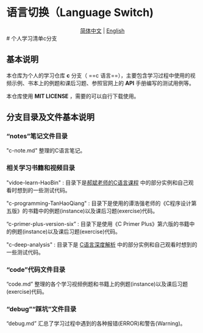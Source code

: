# 语言切换（Language Switch)

<center><a href="https://github.com/TianLongMengXue/learn-ckecklist/blob/c/README.md">简体中文</a> | <a href="https://github.com/TianLongMengXue/learn-ckecklist/blob/c/README.en.md">English</a></center>
# 个人学习清单c分支

## 基本说明

本仓库为个人的学习仓库 **c** 分支（ ==c 语言==），主要包含学习过程中使用的视频示例、书本上的例题和课后习题、参照官网上的 **API** 手册编写的测试用例等。

本仓库使用 **MIT LICENSE** ，需要的可以自行下载使用。 

## 分支目录及文件基本说明

### “notes”笔记文件目录

"c-note.md" 整理的C语言笔记。

### 相关学习书籍和视频目录

"vidoe-learn-HaoBin" : 目录下是[郝斌老师的C语言课程](https://www.bilibili.com/video/BV1os411h77o) 中的部分实例和自己观看时想到的一些测试代码。

"c-programming-TanHaoQiang" : 目录下是使用的谭浩强老师的《C程序设计第五版》的书籍中的例题(instance)以及课后习题(exercise)代码。

“c-primer-plus-version-six” : 目录下是使用《C Primer Plus》第六版的书籍中的例题(instance)以及课后习题(exercise)代码。

"c-deep-analysis" : 目录下是 [C语言深度解析](https://www.bilibili.com/video/BV1UZ4y1o7Nm) 中的部分实例和自己观看时想到的一些测试代码。

### “code”代码文件目录

“code.md” 整理的各个学习视频例题和书籍上的例题(instance)以及课后习题(exercise)代码。

### “debug”“踩坑”文件目录

“debug.md” 汇总了学习过程中遇到的各种报错(ERROR)和警告(Warning)。